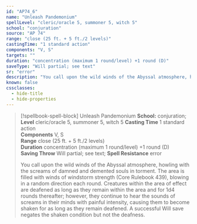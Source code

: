 ```yaml
---
id: "AP74_6"
name: "Unleash Pandemonium"
spellLevel: "cleric/oracle 5, summoner 5, witch 5"
school: "conjuration"
source: "AP 74"
range: "close (25 ft. + 5 ft./2 levels)"
castingTime: "1 standard action"
components: "V, S"
targets: ""
duration: "concentration (maximum 1 round/level) +1 round (D)"
saveType: "Will partial; see text"
sr: "error"
description: "You call upon the wild winds of the Abyssal atmosphere, howling with the screams of damned and demented souls in torment. The area is filled with winds of windstorm strength (Core Rulebook 439), blowing in a random direction each round. Creatures within the area of effect are deafened as long as they remain within the area and for 1d4 rounds thereafter; however, they continue to hear the sounds of screams in their minds with painful intensity, causing them to become shaken for as long as they remain deafened. A successful Will save negates the shaken condition but not the deafness."
known: false
cssclasses:
  - hide-title
  - hide-properties
---
```


> [!spellbook-spell-block] Unleash Pandemonium
> **School:** conjuration; **Level** cleric/oracle 5, summoner 5, witch 5
> **Casting Time** 1 standard action  
> **Components** V, S  
> **Range** close (25 ft. + 5 ft./2 levels)  
> **Duration** concentration (maximum 1 round/level) +1 round (D)  
> **Saving Throw** Will partial; see text; **Spell Resistance** error
> 
> You call upon the wild winds of the Abyssal atmosphere, howling with the screams of damned and demented souls in torment. The area is filled with winds of windstorm strength (Core Rulebook 439), blowing in a random direction each round. Creatures within the area of effect are deafened as long as they remain within the area and for 1d4 rounds thereafter; however, they continue to hear the sounds of screams in their minds with painful intensity, causing them to become shaken for as long as they remain deafened. A successful Will save negates the shaken condition but not the deafness.
